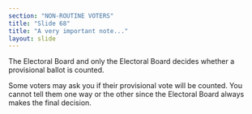 ```yaml
---
section: "NON-ROUTINE VOTERS"
title: "Slide 68"
title: "A very important note..."
layout: slide
---
```


The Electoral Board and only the Electoral Board decides whether a provisional ballot is counted.

Some voters may ask you if their provisional vote will be counted. You cannot tell them one way or the other since the Electoral Board always makes the final decision.




